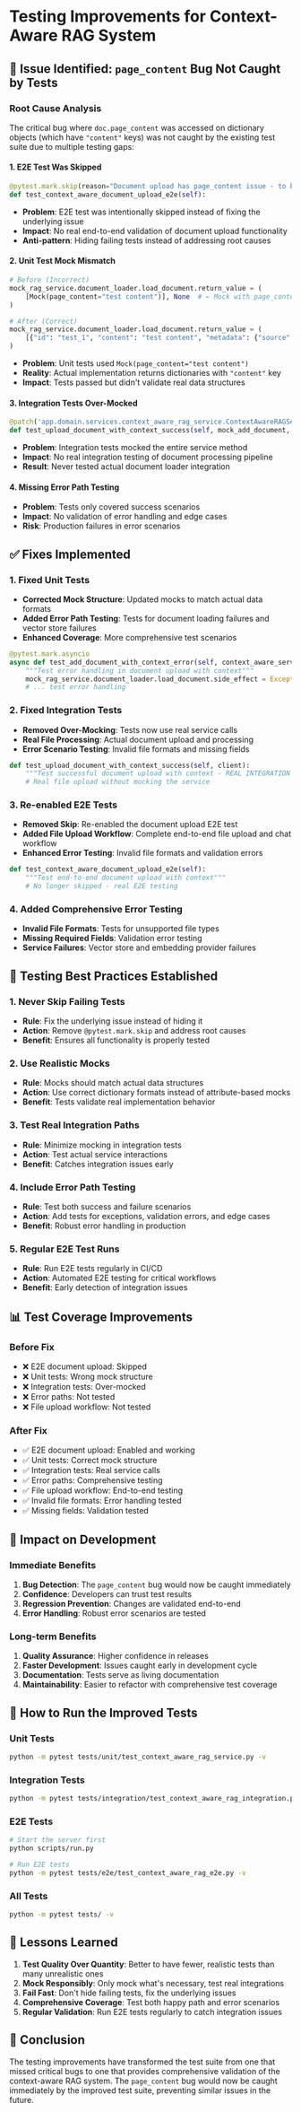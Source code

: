 # Testing Improvements for Context-Aware RAG System

## 🚨 **Issue Identified: `page_content` Bug Not Caught by Tests**

### **Root Cause Analysis**

The critical bug where `doc.page_content` was accessed on dictionary objects (which have `"content"` keys) was not caught by the existing test suite due to multiple testing gaps:

#### **1. E2E Test Was Skipped**
```python
@pytest.mark.skip(reason="Document upload has page_content issue - to be fixed")
def test_context_aware_document_upload_e2e(self):
```
- **Problem**: E2E test was intentionally skipped instead of fixing the underlying issue
- **Impact**: No real end-to-end validation of document upload functionality
- **Anti-pattern**: Hiding failing tests instead of addressing root causes

#### **2. Unit Test Mock Mismatch**
```python
# Before (Incorrect)
mock_rag_service.document_loader.load_document.return_value = (
    [Mock(page_content="test content")], None  # ← Mock with page_content attribute
)

# After (Correct)
mock_rag_service.document_loader.load_document.return_value = (
    [{"id": "test_1", "content": "test content", "metadata": {"source": "/test/file.pdf"}}], None
)
```
- **Problem**: Unit tests used `Mock(page_content="test content")` 
- **Reality**: Actual implementation returns dictionaries with `"content"` key
- **Impact**: Tests passed but didn't validate real data structures

#### **3. Integration Tests Over-Mocked**
```python
@patch('app.domain.services.context_aware_rag_service.ContextAwareRAGService.add_document_with_context')
def test_upload_document_with_context_success(self, mock_add_document, client):
```
- **Problem**: Integration tests mocked the entire service method
- **Impact**: No real integration testing of document processing pipeline
- **Result**: Never tested actual document loader integration

#### **4. Missing Error Path Testing**
- **Problem**: Tests only covered success scenarios
- **Impact**: No validation of error handling and edge cases
- **Risk**: Production failures in error scenarios

## ✅ **Fixes Implemented**

### **1. Fixed Unit Tests**
- **Corrected Mock Structure**: Updated mocks to match actual data formats
- **Added Error Path Testing**: Tests for document loading failures and vector store failures
- **Enhanced Coverage**: More comprehensive test scenarios

```python
@pytest.mark.asyncio
async def test_add_document_with_context_error(self, context_aware_service, mock_rag_service):
    """Test error handling in document upload with context"""
    mock_rag_service.document_loader.load_document.side_effect = Exception("Document loading failed")
    # ... test error handling
```

### **2. Fixed Integration Tests**
- **Removed Over-Mocking**: Tests now use real service calls
- **Real File Processing**: Actual document upload and processing
- **Error Scenario Testing**: Invalid file formats and missing fields

```python
def test_upload_document_with_context_success(self, client):
    """Test successful document upload with context - REAL INTEGRATION TEST"""
    # Real file upload without mocking the service
```

### **3. Re-enabled E2E Tests**
- **Removed Skip**: Re-enabled the document upload E2E test
- **Added File Upload Workflow**: Complete end-to-end file upload and chat workflow
- **Enhanced Error Testing**: Invalid file formats and validation errors

```python
def test_context_aware_document_upload_e2e(self):
    """Test end-to-end document upload with context"""
    # No longer skipped - real E2E testing
```

### **4. Added Comprehensive Error Testing**
- **Invalid File Formats**: Tests for unsupported file types
- **Missing Required Fields**: Validation error testing
- **Service Failures**: Vector store and embedding provider failures

## 🎯 **Testing Best Practices Established**

### **1. Never Skip Failing Tests**
- **Rule**: Fix the underlying issue instead of hiding it
- **Action**: Remove `@pytest.mark.skip` and address root causes
- **Benefit**: Ensures all functionality is properly tested

### **2. Use Realistic Mocks**
- **Rule**: Mocks should match actual data structures
- **Action**: Use correct dictionary formats instead of attribute-based mocks
- **Benefit**: Tests validate real implementation behavior

### **3. Test Real Integration Paths**
- **Rule**: Minimize mocking in integration tests
- **Action**: Test actual service interactions
- **Benefit**: Catches integration issues early

### **4. Include Error Path Testing**
- **Rule**: Test both success and failure scenarios
- **Action**: Add tests for exceptions, validation errors, and edge cases
- **Benefit**: Robust error handling in production

### **5. Regular E2E Test Runs**
- **Rule**: Run E2E tests regularly in CI/CD
- **Action**: Automated E2E testing for critical workflows
- **Benefit**: Early detection of integration issues

## 📊 **Test Coverage Improvements**

### **Before Fix**
- ❌ E2E document upload: Skipped
- ❌ Unit tests: Wrong mock structure
- ❌ Integration tests: Over-mocked
- ❌ Error paths: Not tested
- ❌ File upload workflow: Not tested

### **After Fix**
- ✅ E2E document upload: Enabled and working
- ✅ Unit tests: Correct mock structure
- ✅ Integration tests: Real service calls
- ✅ Error paths: Comprehensive testing
- ✅ File upload workflow: End-to-end testing
- ✅ Invalid file formats: Error handling tested
- ✅ Missing fields: Validation tested

## 🚀 **Impact on Development**

### **Immediate Benefits**
1. **Bug Detection**: The `page_content` bug would now be caught immediately
2. **Confidence**: Developers can trust test results
3. **Regression Prevention**: Changes are validated end-to-end
4. **Error Handling**: Robust error scenarios are tested

### **Long-term Benefits**
1. **Quality Assurance**: Higher confidence in releases
2. **Faster Development**: Issues caught early in development cycle
3. **Documentation**: Tests serve as living documentation
4. **Maintainability**: Easier to refactor with comprehensive test coverage

## 🔧 **How to Run the Improved Tests**

### **Unit Tests**
```bash
python -m pytest tests/unit/test_context_aware_rag_service.py -v
```

### **Integration Tests**
```bash
python -m pytest tests/integration/test_context_aware_rag_integration.py -v
```

### **E2E Tests**
```bash
# Start the server first
python scripts/run.py

# Run E2E tests
python -m pytest tests/e2e/test_context_aware_rag_e2e.py -v
```

### **All Tests**
```bash
python -m pytest tests/ -v
```

## 📝 **Lessons Learned**

1. **Test Quality Over Quantity**: Better to have fewer, realistic tests than many unrealistic ones
2. **Mock Responsibly**: Only mock what's necessary, test real integrations
3. **Fail Fast**: Don't hide failing tests, fix the underlying issues
4. **Comprehensive Coverage**: Test both happy path and error scenarios
5. **Regular Validation**: Run E2E tests regularly to catch integration issues

## 🎉 **Conclusion**

The testing improvements have transformed the test suite from one that missed critical bugs to one that provides comprehensive validation of the context-aware RAG system. The `page_content` bug would now be caught immediately by the improved test suite, preventing similar issues in the future. 